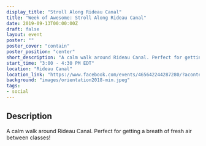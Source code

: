 ```yaml
---
display_title: "Stroll Along Rideau Canal"
title: "Week of Awesome: Stroll Along Rideau Canal"
date: 2019-09-13T00:00:00Z
draft: false
layout: event
poster: ""
poster_cover: "contain"
poster_position: "center"
short_description: "A calm walk around Rideau Canal. Perfect for getting a breath of fresh air between classes!"
start_time: "3:00 - 4:30 PM EDT"
location: "Rideau Canal"
location_link: "https://www.facebook.com/events/465642244287280/?acontext=%7B%22event_action_history%22%3A[%7B%22surface%22%3A%22page%22%7D]%7D"
background: "images/orientation2018-min.jpeg"
tags:
- social
---
```


## Description

A calm walk around Rideau Canal. Perfect for getting a breath of fresh air between classes!
